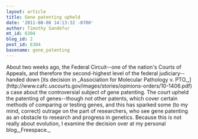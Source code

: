 ```yaml
---
layout: article
title: Gene patenting upheld
date: '2011-08-08 14:13:32 -0700'
author: Timothy Sandefur
mt_id: 6304
blog_id: 2
post_id: 6304
basename: gene_patenting
---
```

<p>About two weeks ago, the Federal Circuit--one of the nation's Courts of Appeals, and therefore the second-highest level of the federal judiciary--handed down [its decision in _Association for Molecular Pathology v. PTO_,](http://www.cafc.uscourts.gov/images/stories/opinions-orders/10-1406.pdf) a case about the controversial subject of gene patenting. The court upheld the patenting of genes--though not other patents, which cover certain methods of comparing or testing genes, and this has sparked some (to my mind, correct) outrage on the part of researchers, who see gene patenting as an obstacle to research and progress in genetics. Because this is not really about evolution, I examine the decision over at my personal blog,_Freespace._</p>
